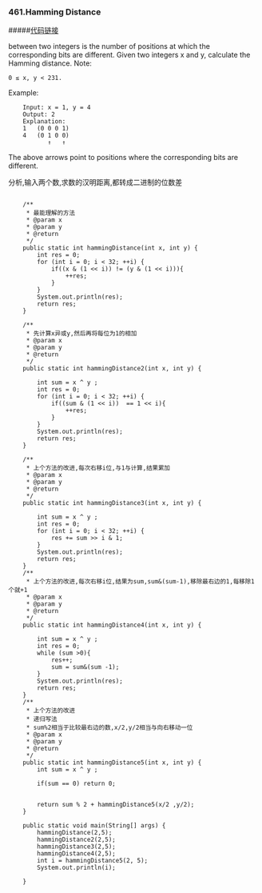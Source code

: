 ### 461.Hamming Distance

#####[代码链接](https://github.com/rensuperk/leetCodeStudy/blob/master/src/main/java/HammingDistance.java)

between two integers is the number of positions at which the corresponding bits are different.
Given two integers x and y, calculate the Hamming distance.
Note:

``0 ≤ x, y < 231.``

Example:
```
    Input: x = 1, y = 4
    Output: 2
    Explanation:
    1   (0 0 0 1)
    4   (0 1 0 0)
           ↑   ↑
```
The above arrows point to positions where the corresponding bits are different.

分析,输入两个数,求数的汉明距离,都转成二进制的位数差

```

    /**
     * 最能理解的方法
     * @param x
     * @param y
     * @return
     */
    public static int hammingDistance(int x, int y) {
        int res = 0;
        for (int i = 0; i < 32; ++i) {
            if((x & (1 << i)) != (y & (1 << i))){
                ++res;
            }
        }
        System.out.println(res);
        return res;
    }

    /**
     * 先计算x异或y,然后再将每位为1的相加
     * @param x
     * @param y
     * @return
     */
    public static int hammingDistance2(int x, int y) {

        int sum = x ^ y ;
        int res = 0;
        for (int i = 0; i < 32; ++i) {
            if((sum & (1 << i))  == 1 << i){
                ++res;
            }
        }
        System.out.println(res);
        return res;
    }

    /**
     * 上个方法的改进,每次右移i位,与1与计算,结果累加
     * @param x
     * @param y
     * @return
     */
    public static int hammingDistance3(int x, int y) {

        int sum = x ^ y ;
        int res = 0;
        for (int i = 0; i < 32; ++i) {
            res += sum >> i & 1;
        }
        System.out.println(res);
        return res;
    }
    /**
     * 上个方法的改进,每次右移i位,结果为sum,sum&(sum-1),移除最右边的1,每移除1个就+1
     * @param x
     * @param y
     * @return
     */
    public static int hammingDistance4(int x, int y) {

        int sum = x ^ y ;
        int res = 0;
        while (sum >0){
            res++;
            sum = sum&(sum -1);
        }
        System.out.println(res);
        return res;
    }
    /**
     * 上个方法的改进
     * 递归写法
     * sum%2相当于比较最右边的数,x/2,y/2相当与向右移动一位
     * @param x
     * @param y
     * @return
     */
    public static int hammingDistance5(int x, int y) {
        int sum = x ^ y ;

        if(sum == 0) return 0;


        return sum % 2 + hammingDistance5(x/2 ,y/2);
    }

    public static void main(String[] args) {
        hammingDistance(2,5);
        hammingDistance2(2,5);
        hammingDistance3(2,5);
        hammingDistance4(2,5);
        int i = hammingDistance5(2, 5);
        System.out.println(i);

    }
```